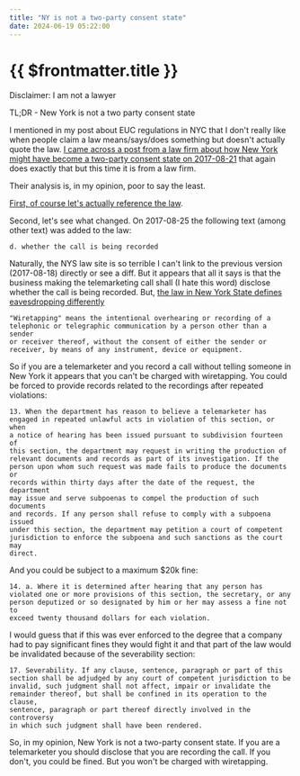 ```yaml
---
title: "NY is not a two-party consent state"
date: 2024-06-19 05:22:00
---
```


# {{ $frontmatter.title }}

Disclaimer: I am not a lawyer

TL;DR - New York is not a two party consent state

I mentioned in my post about EUC regulations in NYC that I don't really like when people claim a law means/says/does
something but doesn't actually quote the
law. [I came across a post from a law firm about how New York might have become a two-party consent state on 2017-08-21](https://clrkc.com/new-york-passes-law-effectively-becoming-a-two-party-consent-state-for-call-recording/)
that again does exactly that but this time it is from a law firm.

Their analysis is, in my opinion, poor to say the least.

[First, of course let's actually reference the law](https://www.nysenate.gov/legislation/laws/GBS/399-Z).

Second, let's see what changed. On 2017-08-25 the following text (among other text) was added to the law:

```
d. whether the call is being recorded
```

Naturally, the NYS law site is so terrible I can't link to the previous version (2017-08-18) directly or see a diff. But
it appears that all it says is that the business making the telemarketing call shall (I hate this word) disclose whether
the call is being recorded. But, [the law in New York State defines eavesdropping differently](https://www.nysenate.gov/legislation/laws/PEN/250.00)

```
"Wiretapping" means the intentional overhearing or recording of a
telephonic or telegraphic communication by a person other than a sender
or receiver thereof, without the consent of either the sender or
receiver, by means of any instrument, device or equipment.
```

So if you are a telemarketer and you record a call without telling someone in New York it appears that you can't be
charged with wiretapping. You could be forced to provide records related to the recordings after repeated violations:

```
13. When the department has reason to believe a telemarketer has
engaged in repeated unlawful acts in violation of this section, or when
a notice of hearing has been issued pursuant to subdivision fourteen of
this section, the department may request in writing the production of
relevant documents and records as part of its investigation. If the
person upon whom such request was made fails to produce the documents or
records within thirty days after the date of the request, the department
may issue and serve subpoenas to compel the production of such documents
and records. If any person shall refuse to comply with a subpoena issued
under this section, the department may petition a court of competent
jurisdiction to enforce the subpoena and such sanctions as the court may
direct.
```

And you could be subject to a maximum $20k fine:

```
14. a. Where it is determined after hearing that any person has
violated one or more provisions of this section, the secretary, or any
person deputized or so designated by him or her may assess a fine not to
exceed twenty thousand dollars for each violation.
```

I would guess that if this was ever enforced to the degree that a company had to pay significant fines they would fight
it and that part of the law would be invalidated because of the severability section:

```
17. Severability. If any clause, sentence, paragraph or part of this
section shall be adjudged by any court of competent jurisdiction to be
invalid, such judgment shall not affect, impair or invalidate the
remainder thereof, but shall be confined in its operation to the clause,
sentence, paragraph or part thereof directly involved in the controversy
in which such judgment shall have been rendered.
```

So, in my opinion, New York is not a two-party consent state. If you are a telemarketer you should disclose that you are
recording the call. If you don't, you could be fined. But you won't be charged with wiretapping.
